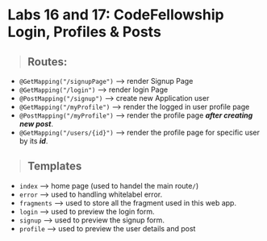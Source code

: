 # Labs 16 and 17: CodeFellowship Login, Profiles & Posts

> ## Routes:
* `@GetMapping("/signupPage")` --> render Signup Page
* `@GetMapping("/login")` --> render login Page
* `@PostMapping("/signup")` --> create new Application user
* `@GetMapping("/myProfile")` --> render the logged in user profile page
* `@PostMapping("/myProfile")` --> render the profile page ***after creating new post***.
* `@GetMapping("/users/{id}")` --> render the profile page for specific user by its ***id***.


> ## Templates
* `index` --> home page (used to handel the main route`/`)
* `error` --> used to handling whitelabel error.
* `fragments` --> used to store all the fragment used in this web app.
* `login` --> used to preview the login form.
* `signup` --> used to preview the signup form.
* `profile` --> used to preview the user details and post
